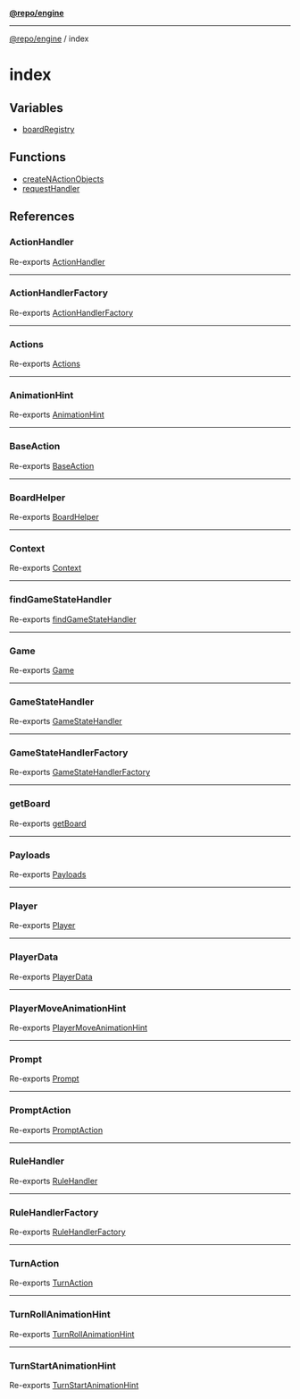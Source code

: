 [**@repo/engine**](../README.md)

---

[@repo/engine](../modules.md) / index

# index

## Variables

- [boardRegistry](variables/boardRegistry.md)

## Functions

- [createNActionObjects](functions/createNActionObjects.md)
- [requestHandler](functions/requestHandler.md)

## References

### ActionHandler

Re-exports [ActionHandler](../actions/type-aliases/ActionHandler.md)

---

### ActionHandlerFactory

Re-exports [ActionHandlerFactory](../actions/type-aliases/ActionHandlerFactory.md)

---

### Actions

Re-exports [Actions](../actions/interfaces/Actions.md)

---

### AnimationHint

Re-exports [AnimationHint](../gamestate/interfaces/AnimationHint.md)

---

### BaseAction

Re-exports [BaseAction](../actions/interfaces/BaseAction.md)

---

### BoardHelper

Re-exports [BoardHelper](../boards/classes/BoardHelper.md)

---

### Context

Re-exports [Context](../context/classes/Context.md)

---

### findGameStateHandler

Re-exports [findGameStateHandler](../gamestate/functions/findGameStateHandler.md)

---

### Game

Re-exports [Game](../gamestate/type-aliases/Game.md)

---

### GameStateHandler

Re-exports [GameStateHandler](../gamestate/interfaces/GameStateHandler.md)

---

### GameStateHandlerFactory

Re-exports [GameStateHandlerFactory](../gamestate/type-aliases/GameStateHandlerFactory.md)

---

### getBoard

Re-exports [getBoard](../boards/functions/getBoard.md)

---

### Payloads

Re-exports [Payloads](../actions/interfaces/Payloads.md)

---

### Player

Re-exports [Player](../gamestate/interfaces/Player.md)

---

### PlayerData

Re-exports [PlayerData](../gamestate/interfaces/PlayerData.md)

---

### PlayerMoveAnimationHint

Re-exports [PlayerMoveAnimationHint](../gamestate/interfaces/PlayerMoveAnimationHint.md)

---

### Prompt

Re-exports [Prompt](../gamestate/type-aliases/Prompt.md)

---

### PromptAction

Re-exports [PromptAction](../actions/interfaces/PromptAction.md)

---

### RuleHandler

Re-exports [RuleHandler](../rules/interfaces/RuleHandler.md)

---

### RuleHandlerFactory

Re-exports [RuleHandlerFactory](../rules/type-aliases/RuleHandlerFactory.md)

---

### TurnAction

Re-exports [TurnAction](../actions/interfaces/TurnAction.md)

---

### TurnRollAnimationHint

Re-exports [TurnRollAnimationHint](../gamestate/interfaces/TurnRollAnimationHint.md)

---

### TurnStartAnimationHint

Re-exports [TurnStartAnimationHint](../gamestate/interfaces/TurnStartAnimationHint.md)
